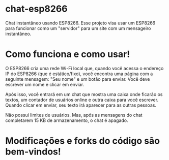 # chat-esp8266
Chat instantâneo usando ESP8266.
Esse projeto visa usar um ESP8266 para funcionar como um "servidor" para um site com um mensageiro instantâneo.

# Como funciona e como usar!
O ESP8266 cria uma rede Wi-Fi local que, quando você acessa o endereço IP do ESP8266 (que é estático/fixo), você encontra uma página com a seguinte mensagem: "Seu nome" e um botão para enviar. Você deve escrever um nome e clicar em enviar.

Após isso, você entrará em um chat que mostra uma caixa onde ficarão os textos, um contador de usuários online e outra caixa para você escrever. Quando clicar em enviar, seu texto irá aparecer para as outras pessoas.

Não possui limites de usuários. Mas, após as mensagens do chat completarem 15 KB de armazenamento, o chat é apagado.

# Modificações e forks do código são bem-vindos!

